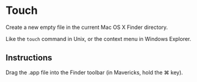# Touch

Create a new empty file in the current Mac OS X Finder directory.

Like the `touch` command in Unix, or the context menu in Windows Explorer.

## Instructions

Drag the .app file into the Finder toolbar (in Mavericks, hold the &#8984; key).